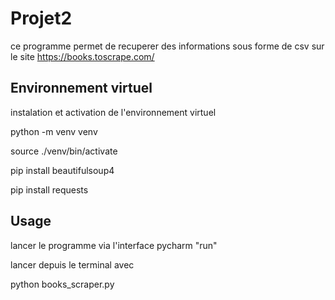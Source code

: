 # Projet2

ce programme permet de recuperer des informations sous forme de csv sur le site https://books.toscrape.com/

## Environnement virtuel

instalation et activation de l'environnement virtuel

python -m venv venv

source ./venv/bin/activate

pip install beautifulsoup4

pip install requests

## Usage

lancer le programme via l'interface pycharm "run"

lancer depuis le terminal avec

python books_scraper.py





